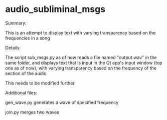 # audio_subliminal_msgs

Summary:

This is an attempt to display text with varying transparency based on the frequencies in a song

Details:

The script sub_msgs.py as of now reads a file named "output.wav" in the same folder, and displays
 text that is input in the Qt app's input window (top one as of now), with varying transparency
 based on the frequency of the section of the audio

This needs to be modified further

Additional files:

gen_wave.py generates a wave of specified frequency

join.py merges two waves
